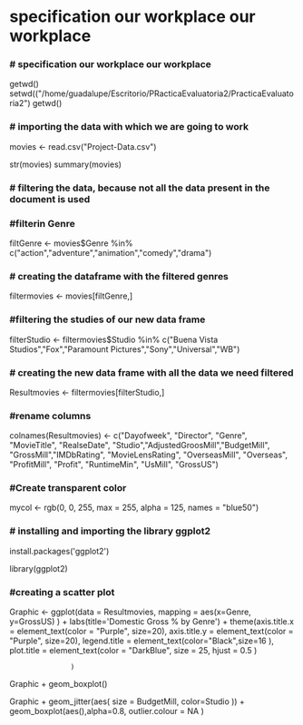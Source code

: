 # specification our workplace our workplace
<h3># specification our workplace our workplace</h3>
getwd()
setwd(("/home/guadalupe/Escritorio/PRacticaEvaluatoria2/PracticaEvaluatoria2")
getwd()

<h3># importing the data with which we are going to work</h3>
movies <- read.csv("Project-Data.csv")

str(movies)
summary(movies)


<h3># filtering the data, because not all the data present in the document is used</h3>


<h3>#filterin Genre</h3>
filtGenre <- movies$Genre %in% c("action","adventure","animation","comedy","drama")


<h3># creating the dataframe with the filtered genres</h3>
filtermovies <- movies[filtGenre,]

<h3>#filtering the studies of our new data frame</h3>
filterStudio <- filtermovies$Studio %in% c("Buena Vista Studios","Fox","Paramount Pictures","Sony","Universal","WB")

<h3># creating the new data frame with all the data we need filtered</h3>
Resultmovies <- filtermovies[filterStudio,]


<h3>#rename columns</h3>

colnames(Resultmovies) <- c("Dayofweek", "Director", "Genre", "MovieTitle", "RealseDate", "Studio","AdjustedGroosMill","BudgetMill", "GrossMill","IMDbRating", "MovieLensRating", "OverseasMill",
                            "Overseas", "ProfitMill", "Profit", "RuntimeMin", "UsMill", "GrossUS")

<h3>#Create transparent color</h3>

mycol <- rgb(0, 0, 255, max = 255, alpha = 125, names = "blue50")

<h3># installing and importing the library ggplot2 </h3>
install.packages('ggplot2')

library(ggplot2)

<h3>#creating a scatter plot</h3>


Graphic <- ggplot(data = Resultmovies,
                  mapping = aes(x=Genre, y=GrossUS) 
                  ) + 
             labs(title='Domestic Gross % by Genre') + 
             theme(axis.title.x = element_text(color = "Purple", size=20),
                   axis.title.y = element_text(color = "Purple", size=20),
                   legend.title = element_text(color="Black",size=16 ),
                   plot.title =  element_text(color = "DarkBlue", size = 25, hjust = 0.5 )
                
                   )
  
Graphic + geom_boxplot()

Graphic + geom_jitter(aes( size = BudgetMill, color=Studio )) + geom_boxplot(aes(),alpha=0.8, outlier.colour = NA ) 

